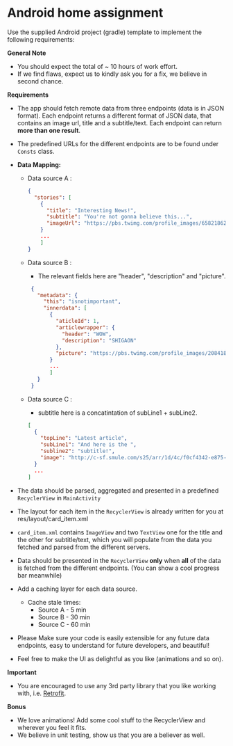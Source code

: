 # Android home assignment

Use the supplied Android project (gradle) template to implement the following requirements: 

**General Note**
* You should expect the total of ~ 10 hours of work effort.    
* If we find flaws, expect us to kindly ask you for a fix, we believe in second chance.  

**Requirements**

* The app should fetch remote data from three endpoints (data is in JSON format).
Each endpoint returns a different format of JSON data, that contains an image url, title and a subtitle/text.
Each endpoint can return **more than one result**.
* The predefined URLs for the different endpoints are to be found under ```Consts``` class.
* **Data Mapping:**
    * Data source A : 
        ```json
        {
          "stories": [
            {
              "title": "Interesting News!",
              "subtitle": "You're not gonna believe this...",
              "imageUrl": "https://pbs.twimg.com/profile_images/658218628127588352/v0ZLUBrt.jpg"
            }
            ...
            ]
        }
        ```
    * Data source B : 
        * The relevant fields here are "header", "description" and "picture".
        ```json
         {
           "metadata": {
             "this": "isnotimportant",
             "innerdata": [
               {
                 "aticleId": 1,
                 "articlewrapper": {
                   "header": "WOW",
                   "description": "SHIGAON"
                 },
                 "picture": "https://pbs.twimg.com/profile_images/2084187780/avib_400x400.jpg"
               }
               ...
               ]
           }
         }            
        ```
    
    * Data source C :
         * subtitle here is a concatintation of subLine1 + subLine2.
     
        ```json
        [
          {
            "topLine": "Latest article",
            "subLine1": "And here is the ",
            "subline2": "subtitle!",
            "image": "http://c-sf.smule.com/s25/arr/1d/4c/f0cf4342-e875-4601-b47e-c74a8d021d8d.jpg"
          }
          ...
        ]
        ```
        
* The data should be parsed, aggregated and presented in a predefined ```RecyclerView``` in ```MainActivity```
* The layout for each item in the ```RecyclerView``` is already written for you at res/layout/card_item.xml
* ```card_item.xml``` contains ```ImageView``` and two ```TextView``` one for the title and the other for subtitle/text, which you will populate from the data you fetched and parsed from the different servers.
* Data should be presented in the ```RecyclerView``` **only** when **all** of the data is fetched from the different endpoints.
  (You can show a cool progress bar meanwhile)
* Add a caching layer for each data source. 
  * Cache stale times:
      * Source A - 5 min
      * Source B - 30 min
      * Source C - 60 min  
  
* Please Make sure your code is easily extensible for any future data endpoints, easy to understand for future developers, and beautiful!
* Feel free to make the UI as delightful as you like (animations and so on).

**Important**

   * You are encouraged to use any 3rd party library that you like working with, i.e. [Retrofit](http://square.github.io/retrofit/).

**Bonus**

* We love animations! Add some cool stuff to the RecyclerView and wherever you feel it fits.
* We believe in unit testing, show us that you are a believer as well.   
 
